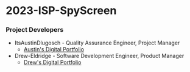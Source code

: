 # 2023-ISP-SpyScreen
### Project Developers

* ItsAustinDlugosch - Quality Assurance Engineer, Project Manager
  * [Austin's Digital Portfolio](https://www.codermerlin.com/users/austin-dlugosch/Digital%20Portfolio/index.html)
* Drew-Eldridge - Software Development Engineer, Product Manager
  * [Drew's Digital Portfolio](https://www.codermerlin.com/users/andrew-eldridge/Digital%20Portfolio/misc/html/index.html)
